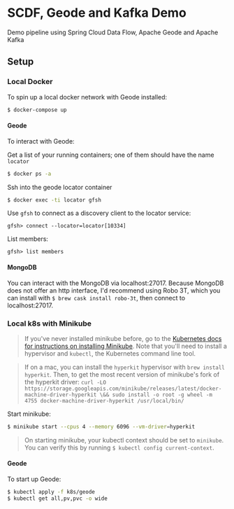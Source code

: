 # SCDF, Geode and Kafka Demo
Demo pipeline using Spring Cloud Data Flow, Apache Geode and Apache Kafka

## Setup

### Local Docker
To spin up a local docker network with Geode installed:

```bash
$ docker-compose up
```

#### Geode
To interact with Geode:

Get a list of your running containers; one of them should have the name `locator`
```bash
$ docker ps -a
```

Ssh into the geode locator container
```bash
$ docker exec -ti locator gfsh
```

Use `gfsh` to connect as a discovery client to the locator service:

```
gfsh> connect --locator=locator[10334]
```

List members:
```
gfsh> list members
```

#### MongoDB

You can interact with the MongoDB via localhost:27017. Because MongoDB does not offer an http interface, I'd recommend using Robo 3T, which you can install with `$ brew cask install robo-3t`, then connect to localhost:27017.


### Local k8s with Minikube

> If you've never installed minikube before, go to the [Kubernetes docs for instructions on installing Minikube](https://kubernetes.io/docs/tasks/tools/install-minikube/). Note that you'll need to install a hypervisor and `kubectl`, the Kubernetes command line tool. 

> If on a mac, you can install the `hyperkit` hypervisor with `brew install hyperkit`. Then, to get the most recent version of minikube's fork of the hyperkit driver: `curl -LO https://storage.googleapis.com/minikube/releases/latest/docker-machine-driver-hyperkit \&& sudo install -o root -g wheel -m 4755 docker-machine-driver-hyperkit /usr/local/bin/`

Start minikube:
```bash
$ minikube start --cpus 4 --memory 6096 --vm-driver=hyperkit
```

> On starting minikube, your kubectl context should be set to `minikube`. You can verify this by running `$ kubectl config current-context`.

#### Geode
To start up Geode:

```bash
$ kubectl apply -f k8s/geode
$ kubectl get all,pv,pvc -o wide
```

